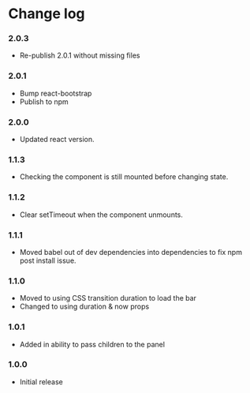 # Change log

### 2.0.3
- Re-publish 2.0.1 without missing files

### 2.0.1
- Bump react-bootstrap
- Publish to npm

### 2.0.0
- Updated react version.

### 1.1.3
- Checking the component is still mounted before changing state.

### 1.1.2
- Clear setTimeout when the component unmounts.

### 1.1.1
- Moved babel out of dev dependencies into dependencies to fix npm post install issue.

### 1.1.0
- Moved to using CSS transition duration to load the bar
- Changed to using duration & now props

### 1.0.1
- Added in ability to pass children to the panel

### 1.0.0
- Initial release

